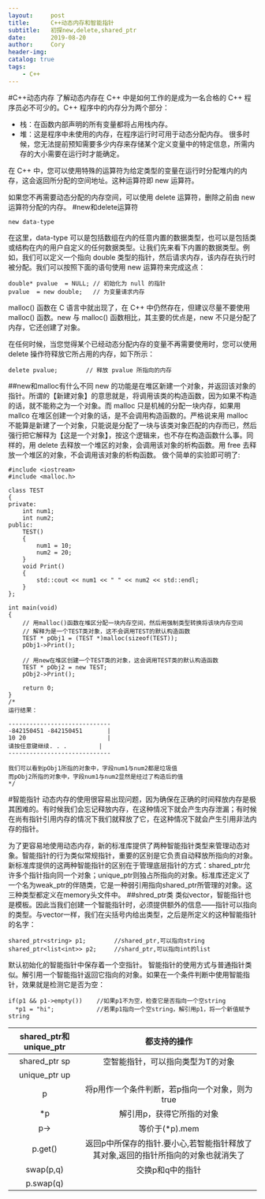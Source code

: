 ```yaml
---
layout:     post
title:      C++动态内存和智能指针
subtitle:   初探new,delete,shared_ptr
date:       2019-08-20
author:     Cory
header-img: 
catalog: true
tags:
    - C++
---
```

#C++动态内存
了解动态内存在 C++ 中是如何工作的是成为一名合格的 C++ 程序员必不可少的。C++ 程序中的内存分为两个部分：

- 栈：在函数内部声明的所有变量都将占用栈内存。
- 堆：这是程序中未使用的内存，在程序运行时可用于动态分配内存。
很多时候，您无法提前预知需要多少内存来存储某个定义变量中的特定信息，所需内存的大小需要在运行时才能确定。

在 C++ 中，您可以使用特殊的运算符为给定类型的变量在运行时分配堆内的内存，这会返回所分配的空间地址。这种运算符即 new 运算符。

如果您不再需要动态分配的内存空间，可以使用 delete 运算符，删除之前由 new 运算符分配的内存。
#new和delete运算符
```
new data-type
```
在这里，data-type 可以是包括数组在内的任意内置的数据类型，也可以是包括类或结构在内的用户自定义的任何数据类型。让我们先来看下内置的数据类型。例如，我们可以定义一个指向 double 类型的指针，然后请求内存，该内存在执行时被分配。我们可以按照下面的语句使用 new 运算符来完成这点：
```
double* pvalue  = NULL; // 初始化为 null 的指针
pvalue  = new double;   // 为变量请求内存
```
malloc() 函数在 C 语言中就出现了，在 C++ 中仍然存在，但建议尽量不要使用 malloc() 函数。new 与 malloc() 函数相比，其主要的优点是，new 不只是分配了内存，它还创建了对象。

在任何时候，当您觉得某个已经动态分配内存的变量不再需要使用时，您可以使用 delete 操作符释放它所占用的内存，如下所示：
```
delete pvalue;        // 释放 pvalue 所指向的内存
```
##new和malloc有什么不同
new 的功能是在堆区新建一个对象，并返回该对象的指针。所谓的【新建对象】的意思就是，将调用该类的构造函数，因为如果不构造的话，就不能称之为一个对象。而 malloc 只是机械的分配一块内存，如果用 mallco 在堆区创建一个对象的话，是不会调用构造函数的。严格说来用 malloc 不能算是新建了一个对象，只能说是分配了一块与该类对象匹配的内存而已，然后强行把它解释为【这是一个对象】，按这个逻辑来，也不存在构造函数什么事。同样的，用 delete 去释放一个堆区的对象，会调用该对象的析构函数。用 free 去释放一个堆区的对象，不会调用该对象的析构函数。
做个简单的实验即可明了:
```
#include <iostream>
#include <malloc.h>

class TEST
{
private:
    int num1;
    int num2;
public:
    TEST()
    {
        num1 = 10;
        num2 = 20;
    }
    void Print()
    {
        std::cout << num1 << " " << num2 << std::endl;
    }
};

int main(void)
{
    // 用malloc()函数在堆区分配一块内存空间，然后用强制类型转换将该块内存空间
    // 解释为是一个TEST类对象，这不会调用TEST的默认构造函数
    TEST * pObj1 = (TEST *)malloc(sizeof(TEST));
    pObj1->Print();

    // 用new在堆区创建一个TEST类的对象，这会调用TEST类的默认构造函数
    TEST * pObj2 = new TEST;
    pObj2->Print();

    return 0;
}
/*
运行结果：

-----------------------------
-842150451 -842150451       |
10 20                       |
请按任意键继续. . .         |
-----------------------------

我们可以看到pObj1所指的对象中，字段num1与num2都是垃圾值
而pObj2所指的对象中，字段num1与num2显然是经过了构造后的值
*/
```
#智能指针
动态内存的使用很容易出现问题，因为确保在正确的时间释放内存是极其困难的。有时候我们会忘记释放内存，在这种情况下就会产生内存泄漏；有时候在尚有指针引用内存的情况下我们就释放了它，在这种情况下就会产生引用非法内存的指针。

 为了更容易地使用动态内存，新的标准库提供了两种智能指针类型来管理动态对象。智能指针的行为类似常规指针，重要的区别是它负责自动释放所指向的对象。新标准库提供的这两种智能指针的区别在于管理底层指针的方式：shared_ptr允许多个指针指向同一个对象；unique_ptr则独占所指向的对象。标准库还定义了一个名为weak_ptr的伴随类，它是一种弱引用指向shared_ptr所管理的对象。这三种类型都定义在memory头文件中。
##shred_ptr类
类似vector，智能指针也是模板。因此当我们创建一个智能指针时，必须提供额外的信息——指针可以指向的类型。与vector一样，我们在尖括号内给出类型，之后是所定义的这种智能指针的名字：
```
shared_ptr<string> p1;        //shared_ptr,可以指向string
shared_ptr<list<int>> p2;     //shard_ptr,可以指向int的list
```
默认初始化的智能指针中保存着一个空指针。
智能指针的使用方式与普通指针类似。解引用一个智能指针返回它指向的对象。如果在一个条件判断中使用智能指针，效果就是检测它是否为空：
```
if(p1 && p1->empty())    //如果p1不为空，检查它是否指向一个空string
  *p1 = "hi";            //若果p1指向一个空string，解引用p1，将一个新值赋予string
```
|shared_ptr和unique_ptr|都支持的操作|
|:-:|:-:|
|shared_ptr<T> sp|空智能指针，可以指向类型为T的对象|
|unique_ptr<T> up||
|p|将p用作一个条件判断，若p指向一个对象，则为true|
|*p|解引用p，获得它所指的对象|
|p->|等价于(*p).mem|
|p.get()|返回p中所保存的指针.要小心,若智能指针释放了其对象,返回的指针所指向的对象也就消失了|
|swap(p,q)|交换p和q中的指针|
|p.swap(q)||

